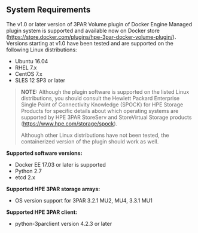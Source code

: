 ## System Requirements

The v1.0 or later version of 3PAR Volume plugin of Docker Engine Managed plugin system is supported and available now on Docker store (https://store.docker.com/plugins/hpe-3par-docker-volume-plugin/).
Versions starting at v1.0 have been tested and are supported on the following Linux distributions:

* Ubuntu 16.04
* RHEL 7.x
* CentOS 7.x
* SLES 12 SP3 or later

>**NOTE:** Although the plugin software is supported on the listed Linux distributions, you should consult the Hewlett Packard Enterprise Single Point of Connectivity Knowledge (SPOCK) for HPE Storage Products for specific details about which operating systems are supported by HPE 3PAR StoreServ and StoreVirtual Storage products (https://www.hpe.com/storage/spock).
>
>Although other Linux distributions have not been tested, the containerized version of the plugin should work as well.

**Supported software versions:**

* Docker EE 17.03 or later is supported
* Python 2.7
* etcd 2.x

**Supported HPE 3PAR storage arrays:**

* OS version support for 3PAR 3.2.1 MU2, MU4, 3.3.1 MU1

**Supported HPE 3PAR client:**

* python-3parclient version 4.2.3 or later
